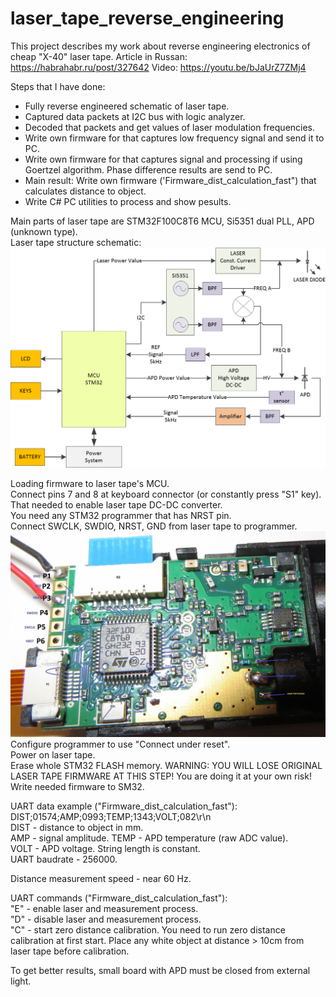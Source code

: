 # laser_tape_reverse_engineering 

This project describes my work about reverse engineering electronics of cheap "X-40" laser tape.
Article in Russan: https://habrahabr.ru/post/327642
Video: https://youtu.be/bJaUrZ7ZMj4

Steps that I have done:  
- Fully reverse engineered schematic of laser tape.   
- Captured data packets at I2C bus with logic analyzer.  
- Decoded that packets and get values of laser modulation frequencies.  
- Write own firmware for that captures low frequency signal and send it to PC.  
- Write own firmware for that captures signal and processing if using Goertzel algorithm. Phase difference results are send to PC.  
- Main result: Write own firmware ('Firmware_dist_calculation_fast") that calculates distance to object.  
- Write C# PC utilities to process and show pesults.

Main parts of laser tape are STM32F100C8T6 MCU, Si5351 dual PLL, APD (unknown type).  
Laser tape structure schematic:  
![Alt text](Schematic/schematic_structure.png?raw=true "Image")  
  
Loading firmware to laser tape's MCU.  
Connect pins 7 and 8 at keyboard connector (or constantly press "S1" key). That needed to enable laser tape DC-DC converter.  
You need any STM32 programmer that has NRST pin.  
Connect SWCLK, SWDIO, NRST, GND from laser tape to programmer.  
![Alt text](PCB_photos/PCB_top.JPG?raw=true "Image")
Configure programmer to use "Connect under reset".  
Power on laser tape.  
Erase whole STM32 FLASH memory. WARNING: YOU WILL LOSE ORIGINAL LASER TAPE FIRMWARE AT THIS STEP! You are doing it at your own risk!  
Write needed firmware to SM32.  


UART data example ("Firmware_dist_calculation_fast"):  
DIST;01574;AMP;0993;TEMP;1343;VOLT;082\r\n  
DIST - distance to object in mm.  
AMP  - signal amplitude. 
TEMP - APD temperature (raw ADC value).  
VOLT - APD voltage. 
String length is constant.  
UART baudrate - 256000.  

Distance measurement speed - near 60 Hz.  

UART commands ("Firmware_dist_calculation_fast"):  
"E" - enable laser and measurement process.  
"D" - disable laser and measurement process.  
"C" - start zero distance calibration. You need to run zero distance calibration at first start. Place any white object at distance > 10cm from laser tape before calibration.  


To get better results, small board with APD must be closed from external light.

